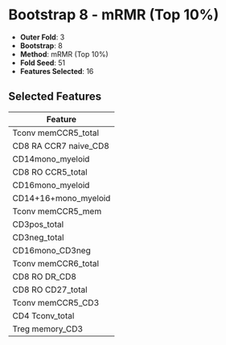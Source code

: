 # Bootstrap 8 - mRMR (Top 10%)

- **Outer Fold**: 3
- **Bootstrap**: 8
- **Method**: mRMR (Top 10%)
- **Fold Seed**: 51
- **Features Selected**: 16

## Selected Features

| Feature |
|---------|
| Tconv memCCR5_total |
| CD8 RA CCR7 naive_CD8 |
| CD14mono_myeloid |
| CD8 RO CCR5_total |
| CD16mono_myeloid |
| CD14+16+mono_myeloid |
| Tconv memCCR5_mem |
| CD3pos_total |
| CD3neg_total |
| CD16mono_CD3neg |
| Tconv memCCR6_total |
| CD8 RO DR_CD8 |
| CD8 RO CD27_total |
| Tconv memCCR5_CD3 |
| CD4 Tconv_total |
| Treg memory_CD3 |
